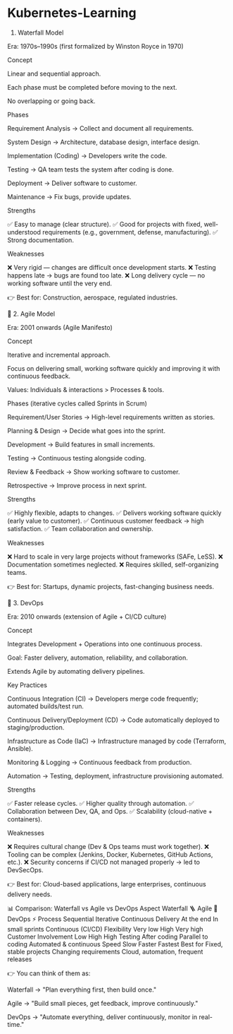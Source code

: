 # Kubernetes-Learning

1. Waterfall Model

Era: 1970s–1990s (first formalized by Winston Royce in 1970)

Concept

Linear and sequential approach.

Each phase must be completed before moving to the next.

No overlapping or going back.

Phases

Requirement Analysis → Collect and document all requirements.

System Design → Architecture, database design, interface design.

Implementation (Coding) → Developers write the code.

Testing → QA team tests the system after coding is done.

Deployment → Deliver software to customer.

Maintenance → Fix bugs, provide updates.

Strengths

✅ Easy to manage (clear structure).
✅ Good for projects with fixed, well-understood requirements (e.g., government, defense, manufacturing).
✅ Strong documentation.

Weaknesses

❌ Very rigid — changes are difficult once development starts.
❌ Testing happens late → bugs are found too late.
❌ Long delivery cycle — no working software until the very end.

👉 Best for: Construction, aerospace, regulated industries.

🔹 2. Agile Model

Era: 2001 onwards (Agile Manifesto)

Concept

Iterative and incremental approach.

Focus on delivering small, working software quickly and improving it with continuous feedback.

Values: Individuals & interactions > Processes & tools.

Phases (iterative cycles called Sprints in Scrum)

Requirement/User Stories → High-level requirements written as stories.

Planning & Design → Decide what goes into the sprint.

Development → Build features in small increments.

Testing → Continuous testing alongside coding.

Review & Feedback → Show working software to customer.

Retrospective → Improve process in next sprint.

Strengths

✅ Highly flexible, adapts to changes.
✅ Delivers working software quickly (early value to customer).
✅ Continuous customer feedback → high satisfaction.
✅ Team collaboration and ownership.

Weaknesses

❌ Hard to scale in very large projects without frameworks (SAFe, LeSS).
❌ Documentation sometimes neglected.
❌ Requires skilled, self-organizing teams.

👉 Best for: Startups, dynamic projects, fast-changing business needs.

🔹 3. DevOps

Era: 2010 onwards (extension of Agile + CI/CD culture)

Concept

Integrates Development + Operations into one continuous process.

Goal: Faster delivery, automation, reliability, and collaboration.

Extends Agile by automating delivery pipelines.

Key Practices

Continuous Integration (CI) → Developers merge code frequently; automated builds/test run.

Continuous Delivery/Deployment (CD) → Code automatically deployed to staging/production.

Infrastructure as Code (IaC) → Infrastructure managed by code (Terraform, Ansible).

Monitoring & Logging → Continuous feedback from production.

Automation → Testing, deployment, infrastructure provisioning automated.

Strengths

✅ Faster release cycles.
✅ Higher quality through automation.
✅ Collaboration between Dev, QA, and Ops.
✅ Scalability (cloud-native + containers).

Weaknesses

❌ Requires cultural change (Dev & Ops teams must work together).
❌ Tooling can be complex (Jenkins, Docker, Kubernetes, GitHub Actions, etc.).
❌ Security concerns if CI/CD not managed properly → led to DevSecOps.

👉 Best for: Cloud-based applications, large enterprises, continuous delivery needs.

📊 Comparison: Waterfall vs Agile vs DevOps
Aspect	Waterfall 🪜	Agile 🔄	DevOps ⚡
Process	Sequential	Iterative	Continuous
Delivery	At the end	In small sprints	Continuous (CI/CD)
Flexibility	Very low	High	Very high
Customer Involvement	Low	High	High
Testing	After coding	Parallel to coding	Automated & continuous
Speed	Slow	Faster	Fastest
Best for	Fixed, stable projects	Changing requirements	Cloud, automation, frequent releases

👉 You can think of them as:

Waterfall → "Plan everything first, then build once."

Agile → "Build small pieces, get feedback, improve continuously."

DevOps → "Automate everything, deliver continuously, monitor in real-time."
